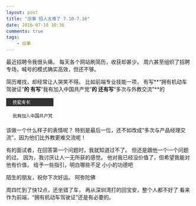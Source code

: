 ```yaml
---
layout: post
title: "旧事 招人太难了 7.10-7.16"
date: 2016-07-18 10:36
comments: true
tags: 
	- 旧事
---
```

最近招聘令我很头痛。
每天各个网站刷简历，收获却甚少。
周六甚至组织了招聘专场，喊号的模式确实高效，但还不够。

简历难找，却经常让人哭笑不得。
比如前端专业技能一项，
有写**“拥有机动车驾驶证”**的
有写**“我有加入中国共产党”**的
还有写**“多次与外教交流”**的

![hehe](/assets/blogImg/diary-1.jpg) 

该做一个什么样子的表情呢？
特别是最后一位，还不如改成“多次与产品经理交流”，因为他们比外教更难交流呢！

有的面试者，在回答第一个问题时，我就知道过不了。
但还是跟他一个一个问题的过。
因为，我讨厌让人一无所获的感觉。
他对我已经没价值了，但希望我能对他有价值，
给予一些指引，明白哪些不足
小小的功德吧

陌生的朋友，祝你下次好运。
阿弥陀佛

周四忙到了快12点，还坐错了车，
再从深圳湾打的回宝安，整个人都不好了
看来作为前端，“拥有机动车驾驶证”还是有必要的。




